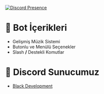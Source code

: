 [![Discord Presence](https://lanyard-profile-readme.vercel.app/api/1143638421257072661?theme=dark&hideDiscrim=false&hideBadges=false&bg=000000&borderRadius=35px&idleMessage=İletişim%20İçin%20Tıkla)](https://discord.com/users/1143638421257072661)

# 📁 Bot İçerikleri
- Gelişmiş Müzik Sistemi
- Butonlu ve Menülü Seçenekler
- Slash **/** Destekli Komutlar

# 🚨 Discord Sunucumuz
- [Black Development](https://discord.gg/6q77xEJHBYr)

